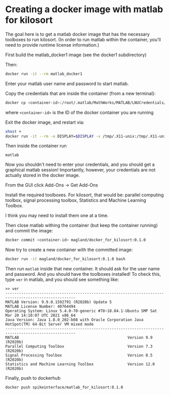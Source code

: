 # Creating a docker image with matlab for kilosort

The goal here is to get a matlab docker image that has the necessary toolboxes to run kilosort. (In order to run matlab within the container, you'll need to provide runtime license information.)

First build the matlab_docker1 image (see the docker1 subdirectory)

Then:

```bash
docker run -it --rm matlab_docker1
```

Enter your matlab user name and password to start matlab.

Copy the credentials that are inside the container (from a new terminal):

```bash
docker cp <container-id>:/root/.matlab/MathWorks/MATLAB/LNUCredentials/LNUCreds.info $HOME/container_LNUCreds.info
```

where `<container-id>` is the ID of the docker container you are running

Exit the docker image, and restart via:

```bash
xhost +
docker run -it --rm -e DISPLAY=$DISPLAY -v /tmp/.X11-unix:/tmp/.X11-unix:ro --shm-size=512M -v $HOME/container_LNUCreds.info:/root/.matlab/MathWorks/MATLAB/LNUCredentials/LNUCreds.info matlab_docker1 bash
```

Then inside the container run

```
matlab
```

Now you shouldn't need to enter your credentials, and you should get a graphical matlab session! Importantly, however, your credentials are not actually stored in the docker image.

From the GUI click Add-Ons -> Get Add-Ons

Install the required toolboxes. For kilosort, that would be: parallel computing toolbox, signal processing toolbox, Statistics and Machine Learning Toolbox.

I think you may need to install them one at a time.

Then close matlab withing the container (but keep the container running) and commit the image:

```bash
docker commit <container-id> magland/docker_for_kilosort:0.1.0
```

Now try to create a new container with the committed image:

```bash
docker run -it magland/docker_for_kilosort:0.1.0 bash
```

Then run `matlab` inside that new container. It should ask for the user name and password. And you should have the toolboxes installed! To check this, type `ver` in matlab, and you should see something like:

```
>> ver
-----------------------------------------------------------------------------------------------------
MATLAB Version: 9.9.0.1592791 (R2020b) Update 5
MATLAB License Number: 40764494
Operating System: Linux 5.4.0-70-generic #78~18.04.1-Ubuntu SMP Sat Mar 20 14:10:07 UTC 2021 x86_64
Java Version: Java 1.8.0_202-b08 with Oracle Corporation Java HotSpot(TM) 64-Bit Server VM mixed mode
-----------------------------------------------------------------------------------------------------
MATLAB                                                Version 9.9         (R2020b)
Parallel Computing Toolbox                            Version 7.3         (R2020b)
Signal Processing Toolbox                             Version 8.5         (R2020b)
Statistics and Machine Learning Toolbox               Version 12.0        (R2020b)
```

Finally, push to dockerhub

```bash
docker push spikeinterface/matlab_for_kilosort:0.1.0
```